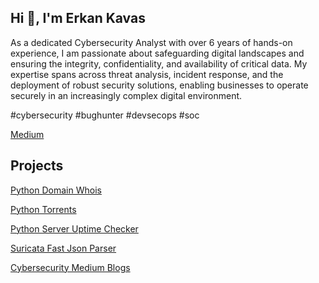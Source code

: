 ## Hi 👋, I'm Erkan Kavas

As a dedicated Cybersecurity Analyst with over 6 years of hands-on experience, I am passionate about safeguarding digital landscapes and ensuring the integrity, confidentiality, and availability of critical data. My expertise spans across threat analysis, incident response, and the deployment of robust security solutions, enabling businesses to operate securely in an increasingly complex digital environment.

#cybersecurity #bughunter #devsecops #soc

[Medium](https://medium.com/@erkankavas)

## Projects

[Python Domain Whois](https://github.com/erkankavas/python-domain-whois)

[Python Torrents](https://github.com/erkankavas/python-torrents)

[Python Server Uptime Checker](https://github.com/erkankavas/python-server-uptime-checker)

[Suricata Fast Json Parser](https://github.com/erkankavas/suricata-fast-json-parser)

[Cybersecurity Medium Blogs](https://github.com/erkankavas/cybersecurity-medium-blogs)

